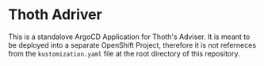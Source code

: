 # Thoth Adriver 

This is a standalove ArgoCD Application for Thoth's Adviser. It is meant to be deployed into a separate OpenShift
Project, therefore it is not referneces from the `kustomization.yaml` file at the root directory of this
repository.